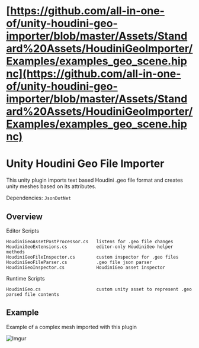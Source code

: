 # [https://github.com/all-in-one-of/unity-houdini-geo-importer/blob/master/Assets/Standard%20Assets/HoudiniGeoImporter/Examples/examples_geo_scene.hipnc](https://github.com/all-in-one-of/unity-houdini-geo-importer/blob/master/Assets/Standard%20Assets/HoudiniGeoImporter/Examples/examples_geo_scene.hipnc)

# Unity Houdini Geo File Importer

This unity plugin imports text based Houdini .geo file format and creates unity meshes based on its attributes.

Dependencies: `JsonDotNet`

## Overview

Editor Scripts
```
HoudiniGeoAssetPostProcessor.cs   listens for .geo file changes
HoudiniGeoExtensions.cs           editor-only HoudiniGeo helper methods
HoudiniGeoFileInspector.cs        custom inspector for .geo files
HoudiniGeoFileParser.cs           .geo file json parser
HoudiniGeoInspector.cs            HoudiniGeo asset inspector
```

Runtime Scripts
```
HoudiniGeo.cs                     custom unity asset to represent .geo parsed file contents
```

## Example

Example of a complex mesh imported with this plugin

![Imgur](http://i.imgur.com/kQBBy6f.png)

